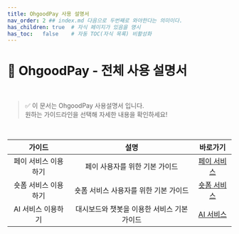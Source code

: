 ```yaml
---
title: OhgoodPay 사용 설명서
nav_order: 2 ## index.md 다음으로 두번째로 와야한다는 의미이다.
has_children: true  # 자식 페이지가 있음을 명시
has_toc:   false    # 자동 TOC(자식 목록) 비활성화
---
```


# 📖 OhgoodPay - 전체 사용 설명서
<br>

> ✅ 이 문서는 OhgoodPay 사용설명서 입니다.  
> 원하는 가이드라인을 선택해 자세한 내용을 확인하세요!

<br>

|   가이드   |            설명            |                      바로가기                       |
|:-------:|:------------------------:|:-----------------------------------------------:|
| 페이 서비스 이용하기 |    페이 사용자를 위한 기본 가이드   | [페이 서비스](/OhGoodPay/pages/pay_guide.html) |
| 숏폼 서비스 이용하기 | 숏폼 서비스 사용자를 위한 기본 가이드|  [숏폼 서비스](/OhGoodPay/pages/shorts_guide.html)  |
|  AI 서비스 이용하기 |    대시보드와 챗봇을 이용한 서비스 기본 가이드    |  [AI 서비스](/OhGoodPay/pages/ai_guide.html)  |
